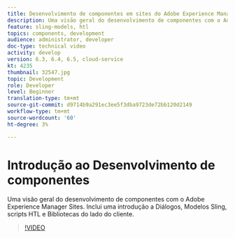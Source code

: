 ```yaml
---
title: Desenvolvimento de componentes em sites do Adobe Experience Manager
description: Uma visão geral do desenvolvimento de componentes com o Adobe Experience Manager Sites. Inclui uma introdução a Diálogos, Modelos Sling, scripts HTL e Bibliotecas do lado do cliente.
feature: sling-models, htl
topics: components, development
audience: administrator, developer
doc-type: technical video
activity: develop
version: 6.3, 6.4, 6.5, cloud-service
kt: 4235
thumbnail: 32547.jpg
topic: Development
role: Developer
level: Beginner
translation-type: tm+mt
source-git-commit: d9714b9a291ec3ee5f3dba9723de72bb120d2149
workflow-type: tm+mt
source-wordcount: '60'
ht-degree: 3%

---
```



# Introdução ao Desenvolvimento de componentes

Uma visão geral do desenvolvimento de componentes com o Adobe Experience Manager Sites. Inclui uma introdução a Diálogos, Modelos Sling, scripts HTL e Bibliotecas do lado do cliente.

>[!VIDEO](https://video.tv.adobe.com/v/32547/?quality=12&learn=on)
